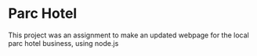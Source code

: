 # Parc Hotel

This project was an assignment to make an updated webpage for the local parc hotel business, using node.js
